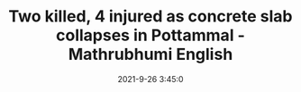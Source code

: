 ---
"title": "Two killed, 4 injured as concrete slab collapses in Pottammal - Mathrubhumi English"
"date": "2021-9-26 3:45:0"
"feed_name": "GOOGLENEWSCONSTRUCTION"
"feed_website": "https://news.google.com/search?q=construction%2Bincident&hl=en-US&gl=US&ceid=US:en"
"feed_rss": "https://news.google.com/rss/search?q=construction%2Bincident&hl=en-US&gl=US&ceid=US:en"
"link": "https://english.mathrubhumi.com/news/kerala/two-killed-4-injured-as-concrete-slab-collapses-in-pottammal-kozhikode-1.6037213"
"file": "_posts/2021-1-1-754d306a10c08efeb53ddb9fbd65f82d1374b88c.md"
"accident": "1"
"drilling": "0"
"dead": "2"
"injured": "4"
"where": "construction site"
---
